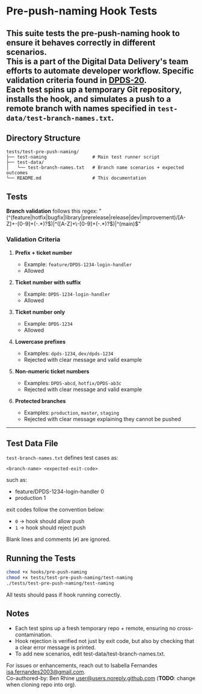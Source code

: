 # Pre-push-naming Hook Tests

This suite tests the **pre-push-naming hook** to ensure it behaves correctly in different scenarios.  
This is a part of the Digital Data Delivery's team efforts to automate developer workflow. Specific validation criteria found in [DPDS-20](https://dat.jeppesen.com/jira/browse/DPDS-20).  
Each test spins up a temporary Git repository, installs the hook, and simulates a push to a remote branch with names specified in `test-data/test-branch-names.txt`.
---

## Directory Structure
```
tests/test-pre-push-naming/
├── test-naming                 # Main test runner script
├── test-data/
│   └── test-branch-names.txt   # Branch name scenarios + expected outcomes    
└── README.md                   # This documentation
```

## Tests

**Branch validation** follows this regex: "(^(feature|hotfix|bugfix|library|prerelease|release|dev|improvement)\/[A-Z]+\-[0-9]+(-.*)?$)|^([A-Z]+\-[0-9]+(-.*)?$)|^(main)$"

### Validation Criteria

1. **Prefix + ticket number**  
   - Example: `feature/DPDS-1234-login-handler`  
   - Allowed  

2. **Ticket number with suffix**  
   - Example: `DPDS-1234-login-handler`  
   - Allowed  

3. **Ticket number only**  
   - Example: `DPDS-1234`  
   - Allowed  

4. **Lowercase prefixes**  
   - Examples: `dpds-1234`, `dev/dpds-1234`  
   - Rejected with clear message and valid example  

5. **Non-numeric ticket numbers**  
   - Examples: `DPDS-abcd`, `hotfix/DPDS-ab3c`  
   - Rejected with clear message and valid example  

6. **Protected branches**  
   - Examples: `production`, `master`, `staging`  
   - Rejected with clear message explaining they cannot be pushed  

---

## Test Data File

`test-branch-names.txt` defines test cases as:  
```
<branch-name> <expected-exit-code> 
```

such as:
   - feature/DPDS-1234-login-handler 0
   - production 1

exit codes follow the convention below:
- `0` → hook should allow push  
- `1` → hook should reject push  

Blank lines and comments (`#`) are ignored.

## Running the Tests

```bash
chmod +x hooks/pre-push-naming
chmod +x tests/test-pre-push-naming/test-naming
./tests/test-pre-push-naming/test-naming
```

All tests should pass if hook running correctly.

## Notes

- Each test spins up a fresh temporary repo + remote, ensuring no cross-contamination.
- Hook rejection is verified not just by exit code, but also by checking that a clear error message is printed.
- To add new scenarios, edit test-data/test-branch-names.txt.

For issues or enhancements, reach out to Isabella Fernandes <isa.fernandes2003@gmail.com>.    
Co-authored-by: Ben Rhine <user@users.noreply.github.com> (**TODO**: change when cloning repo into org).
